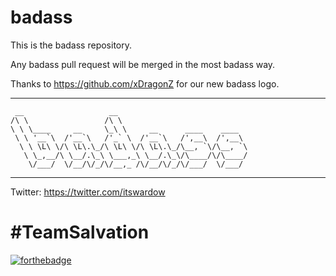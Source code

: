 # badass
This is the badass repository.

Any badass pull request will be merged in the most badass way.

Thanks to https://github.com/xDragonZ for our new badass logo.
___
```
 __                   __                             
/\ \                 /\ \                            
\ \ \____     __     \_\ \     __      ____    ____  
 \ \ '__`\  /'__`\   /'_` \  /'__`\   /',__\  /',__\ 
  \ \ \L\ \/\ \L\.\_/\ \L\ \/\ \L\.\_/\__, `\/\__, `\
   \ \_,__/\ \__/.\_\ \___,_\ \__/.\_\/\____/\/\____/
    \/___/  \/__/\/_/\/__,_ /\/__/\/_/\/___/  \/___/ 
```
___

Twitter: https://twitter.com/itswardow
# \#TeamSalvation

[![forthebadge](http://forthebadge.com/images/badges/built-with-swag.svg)](http://forthebadge.com)
